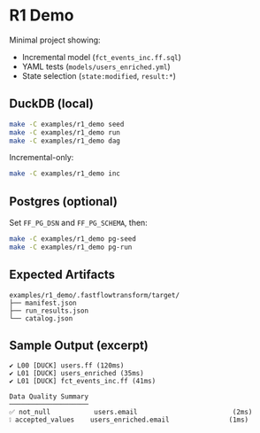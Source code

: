 # R1 Demo

Minimal project showing:
- Incremental model (`fct_events_inc.ff.sql`)
- YAML tests (`models/users_enriched.yml`)
- State selection (`state:modified`, `result:*`)

## DuckDB (local)

```bash
make -C examples/r1_demo seed
make -C examples/r1_demo run
make -C examples/r1_demo dag
````

Incremental-only:

```bash
make -C examples/r1_demo inc
```

## Postgres (optional)

Set `FF_PG_DSN` and `FF_PG_SCHEMA`, then:

```bash
make -C examples/r1_demo pg-seed
make -C examples/r1_demo pg-run
```

## Expected Artifacts

```
examples/r1_demo/.fastflowtransform/target/
├── manifest.json
├── run_results.json
└── catalog.json
```

## Sample Output (excerpt)

```
✔ L00 [DUCK] users.ff (120ms)
✔ L01 [DUCK] users_enriched (35ms)
✔ L01 [DUCK] fct_events_inc.ff (41ms)

Data Quality Summary
────────────────────
✅ not_null           users.email                        (2ms)
❕ accepted_values    users_enriched.email               (1ms)